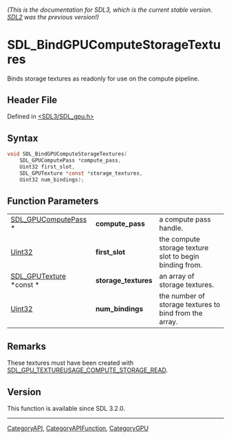 ###### (This is the documentation for SDL3, which is the current stable version. [SDL2](https://wiki.libsdl.org/SDL2/) was the previous version!)
# SDL_BindGPUComputeStorageTextures

Binds storage textures as readonly for use on the compute pipeline.

## Header File

Defined in [<SDL3/SDL_gpu.h>](https://github.com/libsdl-org/SDL/blob/main/include/SDL3/SDL_gpu.h)

## Syntax

```c
void SDL_BindGPUComputeStorageTextures(
    SDL_GPUComputePass *compute_pass,
    Uint32 first_slot,
    SDL_GPUTexture *const *storage_textures,
    Uint32 num_bindings);
```

## Function Parameters

|                                            |                      |                                                         |
| ------------------------------------------ | -------------------- | ------------------------------------------------------- |
| [SDL_GPUComputePass](SDL_GPUComputePass) * | **compute_pass**     | a compute pass handle.                                  |
| [Uint32](Uint32)                           | **first_slot**       | the compute storage texture slot to begin binding from. |
| [SDL_GPUTexture](SDL_GPUTexture) *const *  | **storage_textures** | an array of storage textures.                           |
| [Uint32](Uint32)                           | **num_bindings**     | the number of storage textures to bind from the array.  |

## Remarks

These textures must have been created with
[SDL_GPU_TEXTUREUSAGE_COMPUTE_STORAGE_READ](SDL_GPU_TEXTUREUSAGE_COMPUTE_STORAGE_READ).

## Version

This function is available since SDL 3.2.0.

----
[CategoryAPI](CategoryAPI), [CategoryAPIFunction](CategoryAPIFunction), [CategoryGPU](CategoryGPU)

